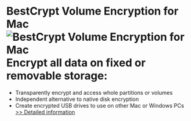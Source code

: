 # BestCrypt Volume Encryption for Mac<br />![BestCrypt Volume Encryption for Mac](https://mycommerce.akamaized.net/api/pimages/P300915132/BIG/300915132.PNG)<br />Encrypt all data on fixed or removable storage:
- Transparently encrypt and access whole partitions or volumes
- Independent alternative to native disk encryption
- Create encrypted USB drives to use on other Mac or Windows PCs<br />[>> Detailed information](https://secure.shareit.com/shareit/product.html?productid=300915132&affiliateid=200057808)